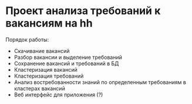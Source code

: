 # Проект анализа требований к вакансиям на hh

Порядок работы:

* Скачивание вакансий
* Разбор вакансии и выделение требований
* Сохранение вакансий и требований в БД
* Кластеризация вакансий
* Кластеризация требований
* Анализ востребованности знаний по определенным требованиям в кластерах вакансий
* Веб интерфейс для приложения (?)